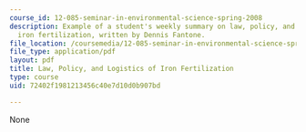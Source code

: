 ```yaml
---
course_id: 12-085-seminar-in-environmental-science-spring-2008
description: Example of a student's weekly summary on law, policy, and logistics of
  iron fertilization, written by Dennis Fantone.
file_location: /coursemedia/12-085-seminar-in-environmental-science-spring-2008/72402f1981213456c40e7d10d0b907bd_fantone_w6.pdf
file_type: application/pdf
layout: pdf
title: Law, Policy, and Logistics of Iron Fertilization
type: course
uid: 72402f1981213456c40e7d10d0b907bd

---
```

None